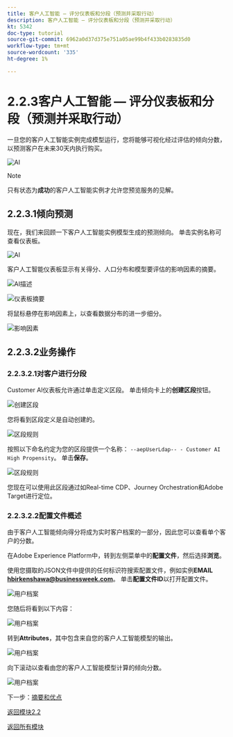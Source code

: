 ```yaml
---
title: 客户人工智能 — 评分仪表板和分段（预测并采取行动）
description: 客户人工智能 — 评分仪表板和分段（预测并采取行动）
kt: 5342
doc-type: tutorial
source-git-commit: 6962a0d37d375e751a05ae99b4f433b0283835d0
workflow-type: tm+mt
source-wordcount: '335'
ht-degree: 1%

---
```


# 2.2.3客户人工智能 — 评分仪表板和分段（预测并采取行动）

一旦您的客户人工智能实例完成模型运行，您将能够可视化经过评估的倾向分数，以预测客户在未来30天内执行购买。

![AI](./images/caimodels.png)

>[!NOTE]
>
>只有状态为&#x200B;**成功**&#x200B;的客户人工智能实例才允许您预览服务的见解。

## 2.2.3.1倾向预测

现在，我们来回顾一下客户人工智能实例模型生成的预测倾向。 单击实例名称可查看仪表板。

![AI](./images/caimodels1.png)

客户人工智能仪表板显示有关得分、人口分布和模型要评估的影响因素的摘要。

![AI描述](./images/caidescription.png)

![仪表板摘要](./images/caidashboard.png)

将鼠标悬停在影响因素上，以查看数据分布的进一步细分。

![影响因素](./images/caiinfluencefactors.png)

## 2.2.3.2业务操作

### 2.2.3.2.1对客户进行分段

Customer AI仪表板允许通过单击定义区段。 单击倾向卡上的&#x200B;**创建区段**&#x200B;按钮。

![创建区段](./images/caiinfluencefactors1.png)

您将看到区段定义是自动创建的。

![区段规则](./images/caicreatesegment.png)

按照以下命名约定为您的区段提供一个名称： `--aepUserLdap-- - Customer AI High Propensity`。 单击&#x200B;**保存**。

![区段规则](./images/caicreatesegment1.png)

您现在可以使用此区段通过如Real-time CDP、Journey Orchestration和Adobe Target进行定位。

### 2.2.3.2.2配置文件概述

由于客户人工智能倾向得分将成为实时客户档案的一部分，因此您可以查看单个客户的分数。

在Adobe Experience Platform中，转到左侧菜单中的&#x200B;**配置文件**，然后选择&#x200B;**浏览**。

使用您摄取的JSON文件中提供的任何标识符搜索配置文件，例如实例&#x200B;**EMAIL hbirkenshawa@businessweek.com**。 单击&#x200B;**配置文件ID**&#x200B;以打开配置文件。

![用户档案](./images/profile1.png)

您随后将看到以下内容：

![用户档案](./images/profile2.png)

转到&#x200B;**Attributes**，其中包含来自您的客户人工智能模型的输出。

![用户档案](./images/profile3.png)

向下滚动以查看由您的客户人工智能模型计算的倾向分数。

![用户档案](./images/profile4.png)

下一步：[摘要和优点](./summary.md)

[返回模块2.2](./intelligent-services.md)

[返回所有模块](./../../../overview.md)
